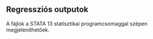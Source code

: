 ## Regressziós outputok

A fájlok a STATA 13 statisztikai  programcsomaggal szépen megjeleníthetőek.
